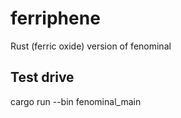 # ferriphene
Rust (ferric oxide) version of fenominal




## Test drive

 cargo run --bin fenominal_main
